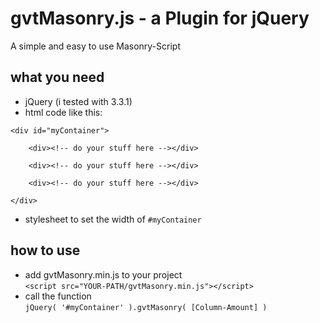# gvtMasonry.js - a Plugin for jQuery
A simple and easy to use Masonry-Script

## what you need
* jQuery (i tested with 3.3.1)
* html code like this:
```
<div id="myContainer">

	<div><!-- do your stuff here --></div>
	
	<div><!-- do your stuff here --></div>

	<div><!-- do your stuff here --></div>	

</div>
```
* stylesheet to set the width of ```#myContainer```

## how to use
* add gvtMasonry.min.js to your project<br>
``` <script src="YOUR-PATH/gvtMasonry.min.js"></script> ```
* call the function<br>
``` jQuery( '#myContainer' ).gvtMasonry( [Column-Amount] ) ```

